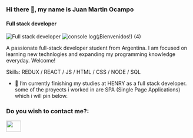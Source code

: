 ### Hi there 👋, my name is Juan Martin Ocampo
#### Full stack developer
![Full stack developer](![image](file:///D:/Users/Usuario/Downloads/hello_World!.png))
![console log(¡Bienvenidos!) (4)](https://user-images.githubusercontent.com/89117400/154745574-e647b4ae-061c-498d-92dc-b9669434d3c8.png)

A passionate full-stack developer student from Argentina. I am focused on learning new technlogies and expanding my programming knowledge everyday. Welcome!

Skills: REDUX / REACT / JS / HTML / CSS / NODE / SQL

- 🔭 I’m currently finishing my studies at HENRY as a full stack developer.
some of the proyects i worked in are SPA (Single Page Applications) which i will pin below.



<h3 align="left">Do you wish to contact me?:</h3>
<p align="left">

 <a href="https://www.linkedin.com/in/juan-martin-ocampo/" target="blank"><img align="center" src="https://cdn.jsdelivr.net/npm/simple-icons@3.0.1/icons/linkedin.svg" alt="" height="30" width="40" /></a>

</p>
